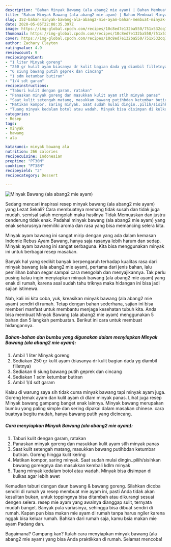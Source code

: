 ```yaml
---
description: "Bahan Minyak Bawang (ala abang2 mie ayam) | Bahan Membuat Minyak Bawang (ala abang2 mie ayam) Yang Menggugah Selera"
title: "Bahan Minyak Bawang (ala abang2 mie ayam) | Bahan Membuat Minyak Bawang (ala abang2 mie ayam) Yang Menggugah Selera"
slug: 352-bahan-minyak-bawang-ala-abang2-mie-ayam-bahan-membuat-minyak-bawang-ala-abang2-mie-ayam-yang-menggugah-selera
date: 2020-05-05T22:08:35.397Z
image: https://img-global.cpcdn.com/recipes/10c8ed7e132ba550/751x532cq70/minyak-bawang-ala-abang2-mie-ayam-foto-resep-utama.jpg
thumbnail: https://img-global.cpcdn.com/recipes/10c8ed7e132ba550/751x532cq70/minyak-bawang-ala-abang2-mie-ayam-foto-resep-utama.jpg
cover: https://img-global.cpcdn.com/recipes/10c8ed7e132ba550/751x532cq70/minyak-bawang-ala-abang2-mie-ayam-foto-resep-utama.jpg
author: Zachary Clayton
ratingvalue: 4.9
reviewcount: 9
recipeingredient:
- "1 liter Minyak goreng"
- "250 gr kulit ayam biasanya dr kulit bagian dada yg diambil filletnya"
- "6 siung bawang putih geprek dan cincang"
- "1 sdm ketumbar butiran"
- "1/4 sdt garam"
recipeinstructions:
- "Taburi kulit dengan garam, ratakan"
- "Panaskan minyak goreng dan masukkan kulit ayam stlh minyak panas"
- "Saat kulit setengah matang, masukkan bawang putihbdan ketumbar butiran. Goreng hingga kulit kering"
- "Matikan kompor, saring minyak. Saat sudah mulai dingin..pilih/sisihkan bawang gorengnya dan masukkan kembali kdlm minyak"
- "Tuang minyak kedalam botol atau wadah. Minyak bisa disimpan di kulkas agar lebih awet"
categories:
- Resep
tags:
- minyak
- bawang
- ala

katakunci: minyak bawang ala 
nutrition: 266 calories
recipecuisine: Indonesian
preptime: "PT30M"
cooktime: "PT38M"
recipeyield: "2"
recipecategory: Dessert

---
```



![Minyak Bawang (ala abang2 mie ayam)](https://img-global.cpcdn.com/recipes/10c8ed7e132ba550/751x532cq70/minyak-bawang-ala-abang2-mie-ayam-foto-resep-utama.jpg)

Sedang mencari inspirasi resep minyak bawang (ala abang2 mie ayam) yang Lezat Sekali? Cara membuatnya memang tidak susah dan tidak juga mudah. semisal salah mengolah maka hasilnya Tidak Memuaskan dan justru cenderung tidak enak. Padahal minyak bawang (ala abang2 mie ayam) yang enak seharusnya memiliki aroma dan rasa yang bisa memancing selera kita.

Minyak ayam bawang ini sangat mirip dengan yang ada dalam kemasan Indomie Rebus Ayam Bawang, hanya saja rasanya lebih harum dan sedap. Minyak ayam bawang ini sangat serbaguna. Kita bisa menggunakan minyak ini untuk berbagai resep masakan.

Banyak hal yang sedikit banyak berpengaruh terhadap kualitas rasa dari minyak bawang (ala abang2 mie ayam), pertama dari jenis bahan, lalu pemilihan bahan segar sampai cara mengolah dan menyajikannya. Tak perlu pusing kalau ingin menyiapkan minyak bawang (ala abang2 mie ayam) yang enak di rumah, karena asal sudah tahu triknya maka hidangan ini bisa jadi sajian istimewa.


Nah, kali ini kita coba, yuk, kreasikan minyak bawang (ala abang2 mie ayam) sendiri di rumah. Tetap dengan bahan sederhana, sajian ini bisa memberi manfaat untuk membantu menjaga kesehatan tubuh kita. Anda bisa membuat Minyak Bawang (ala abang2 mie ayam) menggunakan 5 bahan dan 5 langkah pembuatan. Berikut ini cara untuk membuat hidangannya.

<!--inarticleads1-->

##### Bahan-bahan dan bumbu yang digunakan dalam menyiapkan Minyak Bawang (ala abang2 mie ayam):

1. Ambil 1 liter Minyak goreng
1. Sediakan 250 gr kulit ayam (biasanya dr kulit bagian dada yg diambil filletnya)
1. Sediakan 6 siung bawang putih geprek dan cincang
1. Sediakan 1 sdm ketumbar butiran
1. Ambil 1/4 sdt garam


Kalau di warung saya sih tidak cuma minyak bawang tapi minyak ayam juga. Goreng lemak ayam dan kulit ayam di dlam minyak panas. Lihat juga resep Minyak bawang gampang banget enak lainnya. Minyak bawang merupakan bumbu yang paling simple dan sering dipakai dalam masakan chinese. cara buatnya begitu mudah, hanya bawang putih yang dicincang. 

<!--inarticleads2-->

##### Cara menyiapkan Minyak Bawang (ala abang2 mie ayam):

1. Taburi kulit dengan garam, ratakan
1. Panaskan minyak goreng dan masukkan kulit ayam stlh minyak panas
1. Saat kulit setengah matang, masukkan bawang putihbdan ketumbar butiran. Goreng hingga kulit kering
1. Matikan kompor, saring minyak. Saat sudah mulai dingin..pilih/sisihkan bawang gorengnya dan masukkan kembali kdlm minyak
1. Tuang minyak kedalam botol atau wadah. Minyak bisa disimpan di kulkas agar lebih awet


Kemudian taburi dengan daun bawang &amp; bawang goreng. Silahkan dicoba sendiri di rumah ya resep membuat mie ayam ini, pasti Anda tidak akan kesulitan bukan, untuk toppingnya bisa ditambah atau dikurangi sesuai dengen selera. resep mie ayam yang awalnya dianggap sulit, ternyata mudah banget. Banyak pula variasinya, sehingga bisa dibuat sendiri di rumah. Kapan pun bisa makan mie ayam di rumah tanpa harus ngiler karena nggak bisa keluar rumah. Bahkan dari rumah saja, kamu bsia makan mie ayam Padang dan. 

Bagaimana? Gampang kan? Itulah cara menyiapkan minyak bawang (ala abang2 mie ayam) yang bisa Anda praktikkan di rumah. Selamat mencoba!
